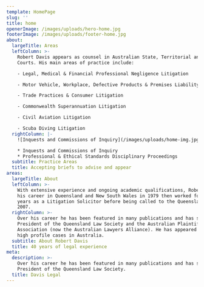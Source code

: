 ```yaml
---
template: HomePage
slug: ''
title: home
openerImage: /images/uploads/hero-home.jpg
footerImage: /images/uploads/footer-home.jpg
about:
  largeTitle: Areas
  leftColumn: >-
    Robert Davis appears as counsel in Australian State, Territorial and Federal
    Courts. His main areas of practice include:

    - Legal, Medical & Financial Professional Negligence Litigation

    - Motor Vehicle, Workplace, Defective Products & Premises Liability

    - Trade Practices & Consumer Litigation

    - Commonwealth Superannuation Litigation

    - Civil Aviation Litigation

    - Scuba Diving Litigation
  rightColumn: |-
    ![Inquests and Commissions of Inquiry](/images/uploads/home-img.jpg)

    * Inquests and Commissions of Inquiry
    * Professional & Ethical Standards Disciplinary Proceedings
  subtitle: Practice Areas
  title: Accepting briefs to advise and appear
areas:
  largeTitle: About
  leftColumn: >-
    With extensive experience and ongoing academic qualifications, Robert began
    his career in Queensland and New South Wales in 1979 then worked for many
    years as a Litigation Solicitor before being called to the Queensland Bar in
    2007.
  rightColumn: >-
    Over his career he has been featured in many publications and has served as
    President of the Queensland Law Society and the Australian Plaintiff Lawyers
    Association (now the Australian Lawyers Alliance). He has appeared in many
    high profile cases in Australia.
  subtitle: About Robert Davis
  title: 40 years of legal experience
meta:
  description: >-
    Over his career he has been featured in many publications and has served as
    President of the Queensland Law Society.
  title: Davis Legal
---
```


